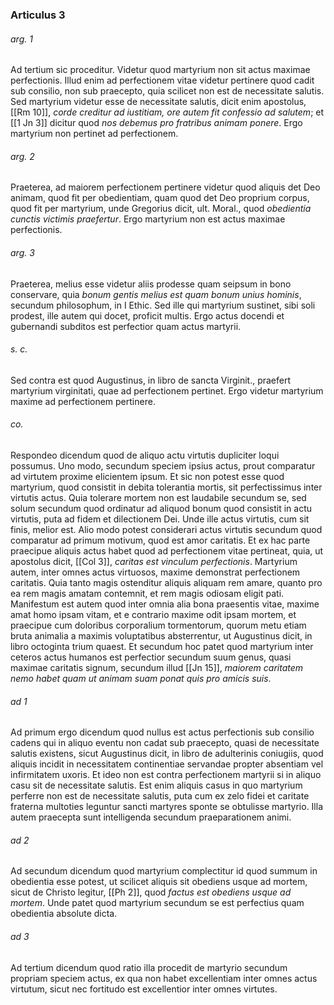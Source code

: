 ### Articulus 3

###### arg. 1
Ad tertium sic proceditur. Videtur quod martyrium non sit actus maximae perfectionis. Illud enim ad perfectionem vitae videtur pertinere quod cadit sub consilio, non sub praecepto, quia scilicet non est de necessitate salutis. Sed martyrium videtur esse de necessitate salutis, dicit enim apostolus, [[Rm 10]], *corde creditur ad iustitiam, ore autem fit confessio ad salutem*; et [[1 Jn 3]] dicitur quod *nos debemus pro fratribus animam ponere*. Ergo martyrium non pertinet ad perfectionem.

###### arg. 2
Praeterea, ad maiorem perfectionem pertinere videtur quod aliquis det Deo animam, quod fit per obedientiam, quam quod det Deo proprium corpus, quod fit per martyrium, unde Gregorius dicit, ult. Moral., quod *obedientia cunctis victimis praefertur*. Ergo martyrium non est actus maximae perfectionis.

###### arg. 3
Praeterea, melius esse videtur aliis prodesse quam seipsum in bono conservare, quia *bonum gentis melius est quam bonum unius hominis*, secundum philosophum, in I Ethic. Sed ille qui martyrium sustinet, sibi soli prodest, ille autem qui docet, proficit multis. Ergo actus docendi et gubernandi subditos est perfectior quam actus martyrii.

###### s. c.
Sed contra est quod Augustinus, in libro de sancta Virginit., praefert martyrium virginitati, quae ad perfectionem pertinet. Ergo videtur martyrium maxime ad perfectionem pertinere.

###### co.
Respondeo dicendum quod de aliquo actu virtutis dupliciter loqui possumus. Uno modo, secundum speciem ipsius actus, prout comparatur ad virtutem proxime elicientem ipsum. Et sic non potest esse quod martyrium, quod consistit in debita tolerantia mortis, sit perfectissimus inter virtutis actus. Quia tolerare mortem non est laudabile secundum se, sed solum secundum quod ordinatur ad aliquod bonum quod consistit in actu virtutis, puta ad fidem et dilectionem Dei. Unde ille actus virtutis, cum sit finis, melior est. Alio modo potest considerari actus virtutis secundum quod comparatur ad primum motivum, quod est amor caritatis. Et ex hac parte praecipue aliquis actus habet quod ad perfectionem vitae pertineat, quia, ut apostolus dicit, [[Col 3]], *caritas est vinculum perfectionis*. Martyrium autem, inter omnes actus virtuosos, maxime demonstrat perfectionem caritatis. Quia tanto magis ostenditur aliquis aliquam rem amare, quanto pro ea rem magis amatam contemnit, et rem magis odiosam eligit pati. Manifestum est autem quod inter omnia alia bona praesentis vitae, maxime amat homo ipsam vitam, et e contrario maxime odit ipsam mortem, et praecipue cum doloribus corporalium tormentorum, quorum metu etiam bruta animalia a maximis voluptatibus absterrentur, ut Augustinus dicit, in libro octoginta trium quaest. Et secundum hoc patet quod martyrium inter ceteros actus humanos est perfectior secundum suum genus, quasi maximae caritatis signum, secundum illud [[Jn 15]], *maiorem caritatem nemo habet quam ut animam suam ponat quis pro amicis suis*.

###### ad 1
Ad primum ergo dicendum quod nullus est actus perfectionis sub consilio cadens qui in aliquo eventu non cadat sub praecepto, quasi de necessitate salutis existens, sicut Augustinus dicit, in libro de adulterinis coniugiis, quod aliquis incidit in necessitatem continentiae servandae propter absentiam vel infirmitatem uxoris. Et ideo non est contra perfectionem martyrii si in aliquo casu sit de necessitate salutis. Est enim aliquis casus in quo martyrium perferre non est de necessitate salutis, puta cum ex zelo fidei et caritate fraterna multoties leguntur sancti martyres sponte se obtulisse martyrio. Illa autem praecepta sunt intelligenda secundum praeparationem animi.

###### ad 2
Ad secundum dicendum quod martyrium complectitur id quod summum in obedientia esse potest, ut scilicet aliquis sit obediens usque ad mortem, sicut de Christo legitur, [[Ph 2]], quod *factus est obediens usque ad mortem*. Unde patet quod martyrium secundum se est perfectius quam obedientia absolute dicta.

###### ad 3
Ad tertium dicendum quod ratio illa procedit de martyrio secundum propriam speciem actus, ex qua non habet excellentiam inter omnes actus virtutum, sicut nec fortitudo est excellentior inter omnes virtutes.

